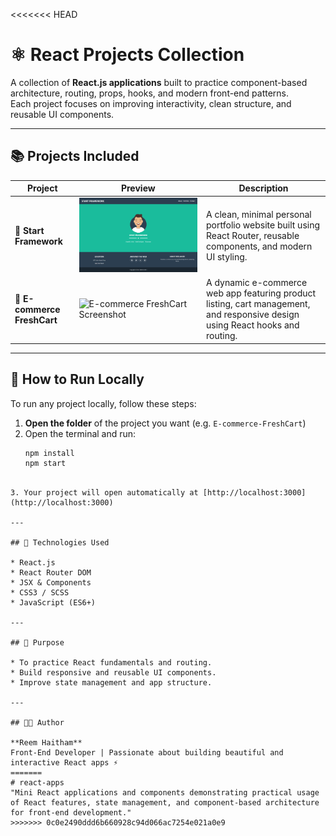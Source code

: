 <<<<<<< HEAD
# ⚛️ React Projects Collection

A collection of **React.js applications** built to practice component-based architecture, routing, props, hooks, and modern front-end patterns.  
Each project focuses on improving interactivity, clean structure, and reusable UI components.

---

## 📚 Projects Included

| Project | Preview | Description |
|----------|----------|--------------|
| **🌸 Start Framework** | ![Start Framework Screenshot](./StartFrameworkReact-master/src/assets/startFramework.png) | A clean, minimal personal portfolio website built using React Router, reusable components, and modern UI styling. |
| **🛒 E-commerce FreshCart** | ![E-commerce FreshCart Screenshot](./FreshCartEcommarce-main/src/assets/freshCartEcommarce.png) | A dynamic e-commerce web app featuring product listing, cart management, and responsive design using React hooks and routing. |

---

## 🚀 How to Run Locally

To run any project locally, follow these steps:

1. **Open the folder** of the project you want (e.g. `E-commerce-FreshCart`)
2. Open the terminal and run:
   ```bash
   npm install
   npm start
````

3. Your project will open automatically at [http://localhost:3000](http://localhost:3000)

---

## 🧩 Technologies Used

* React.js
* React Router DOM
* JSX & Components
* CSS3 / SCSS
* JavaScript (ES6+)

---

## 🎯 Purpose

* To practice React fundamentals and routing.
* Build responsive and reusable UI components.
* Improve state management and app structure.

---

## 👩‍💻 Author

**Reem Haitham**
Front-End Developer | Passionate about building beautiful and interactive React apps ⚡
=======
# react-apps
"Mini React applications and components demonstrating practical usage of React features, state management, and component-based architecture for front-end development."
>>>>>>> 0c0e2490ddd6b660928c94d066ac7254e021a0e9
